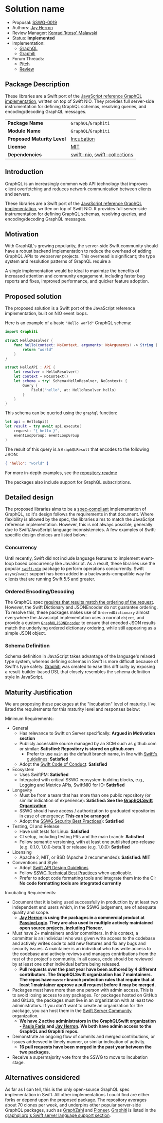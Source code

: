 # Solution name

* Proposal: [SSWG-0019](0019-graphql.md)
* Authors: [Jay Herron](https://github.com/NeedleInAJayStack)
* Review Manager: [Konrad 'ktoso' Malawski](https://github.com/ktoso)
* Status: **Implemented**
* Implementation: 
    * [GraphQL](https://github.com/GraphQLSwift/GraphQL)
    * [Graphiti](https://github.com/GraphQLSwift/Graphiti)
* Forum Threads: 
    *  [Pitch](https://forums.swift.org/t/pitch-graphql/59554)
    *  [Review](https://forums.swift.org/t/sswg-0019-graphql-graphiti/59799)

## Package Description
These libraries are a Swift port of the [JavaScript reference GraphQL implementation](https://github.com/graphql/graphql-js), written on top of Swift NIO. They provides full server-side instrumentation for defining GraphQL schemas, resolving queries, and encoding/decoding GraphQL messages.

|  |  |
|--|--|
| **Package Name** | `GraphQL`/`Graphiti` |
| **Module Name** | `GraphQL`/`Graphiti` |
| **Proposed Maturity Level** | [Incubation](https://github.com/swift-server/sswg/blob/main/process/incubation.md#process-diagram) |
| **License** | [MIT](https://mit-license.org/) |
| **Dependencies** | [swift-nio](https://github.com/apple/swift-nio), [swift-collections](https://github.com/apple/swift-collections) |

## Introduction

GraphQL is an increasingly common web API technology that improves client overfetching and reduces network communication between clients and servers.

These libraries are a Swift port of the [JavaScript reference GraphQL implementation](https://github.com/graphql/graphql-js), written on top of Swift NIO. It provides full server-side instrumentation for defining GraphQL schemas, resolving queries, and encoding/decoding GraphQL messages.

## Motivation

With GraphQL's growing popularity, the server-side Swift community should have a robust backend implementation to reduce the overhead of adding GraphQL APIs to webserver projects. This overhead is significant; the type system and resolution patterns of GraphQL require a 

A single implementation would be ideal to maximize the benefits of increased attention and community engagement, including faster bug reports and fixes, improved performance, and quicker feature adoption.

## Proposed solution

The proposed solution is a Swift port of the JavaScript reference implementation, built on NIO event loops.

Here is an example of a basic `"Hello world"` GraphQL schema:

```swift
import Graphiti

struct HelloResolver {
    func hello(context: NoContext, arguments: NoArguments) -> String {
        return "world"
    }
}

struct HelloAPI : API {
    let resolver = HelloResolver()
    let context = NoContext()
    let schema = try! Schema<HelloResolver, NoContext> {
        Query {
            Field("hello", at: HelloResolver.hello)
        }
    }
}
```

This schema can be queried using the `graphql` function:

```swift
let api = HelloApi()
let result = try await api.execute(
    request: "{ hello }",
    eventLoopGroup: eventLoopGroup
)
```

The result of this query is a `GraphQLResult` that encodes to the following JSON:

```json
{ "hello": "world" }
```

For more in-depth examples, see the [repository readme](https://github.com/GraphQLSwift/GraphQL/blob/master/README.md)

The packages also include support for GraphQL subscriptions.

## Detailed design

The proposed libraries aims to be a [spec-compliant](https://spec.graphql.org/October2021/#sec-Overview) implementation of GraphQL, so it's design follows the requirements in that document. Where flexibility is allowed by the spec, the libraries aims to match the JavaScript reference implementation. However, this is not always possible, generally due to Swift/JavaScript language inconsistencies. A few examples of Swift-specific design choices are listed below:

### Concurrency

Until recently, Swift did not include language features to implement event-loop based concurrency like JavaScript. As a result, these libraries use the popular [`swift-nio`](https://github.com/apple/swift-nio) package to perform operations concurrently. Swift `async`/`await` support has been added in a backwards-compatible way for clients that are running Swift 5.5 and greater.

### Ordered Encoding/Decoding

The GraphQL spec [requires that results match the ordering of the request](https://spec.graphql.org/October2021/#sec-Serialized-Map-Ordering). However, the Swift Dictionary and JSONEncoder do not guarantee ordering. To resolve this, these packages makes use of `OrderedDictionary` almost everywhere the Javascript implementation uses a normal `object`, and provide a custom [`GraphQLJSONEncoder`](https://github.com/GraphQLSwift/GraphQL/blob/master/Sources/GraphQL/Map/GraphQLJSONEncoder.swift) to ensure that encoded JSON results match the underlying ordered dictionary ordering, while still appearing as a simple JSON object.

### Schema Definition

Schema definition in JavaScript takes advantage of the language's relaxed type system, whereas defining schemas in Swift is more difficult because of Swift's type safety. [Graphiti](https://github.com/GraphQLSwift/Graphiti) was created to ease this difficulty by exposing a result-builder-based DSL that closely resembles the schema definition style in JavaScript.

## Maturity Justification

We are proposing these packages at the "Incubation" level of maturity. I've listed the requirements for this maturity level and responses below:

Minimum Requirements:

* General
  * Has relevance to Swift on Server specifically: **Argued in Motivation section**
  * Publicly accessible source managed by an SCM such as github.com or similar: **Satisfied: Repository is stored on github.com**
    * Prefer to use `main` as the default branch name, in line with [Swift's guidelines](https://forums.swift.org/t/moving-default-branch-to-main/38515): **Satisfied**
  * Adopt the [Swift Code of Conduct](https://swift.org/community/#code-of-conduct): **Satisfied**
* Ecosystem
  * Uses SwiftPM: **Satisfied**
  * Integrated with critical SSWG ecosystem building blocks, e.g., Logging and Metrics APIs, SwiftNIO for IO: **Satisfied**
* Longevity
  * Must be from a team that has more than one public repository (or similar indication of experience): **Satisfied: See the [GraphQLSwift Organization](https://github.com/GraphQLSwift)**
  * SSWG should have access / authorization to graduated repositories in case of emergency: **This can be arranged**
  * Adopt the [SSWG Security Best Practices](../security/README.md)): **Satisfied**
* Testing, CI and Release
  * Have unit tests for Linux: **Satisfied**
  * CI setup, including testing PRs and the main branch: **Satisfied**
  * Follow semantic versioning, with at least one published pre-release (e.g. 0.1.0, 1.0.0-beta.1) or release (e.g. 1.0.0): **Satisfied**
* Licensing
  * Apache 2, MIT, or BSD (Apache 2 recommended): **Satisfied: MIT**
* Conventions and Style
  * Adopt [Swift API Design Guidelines](https://swift.org/documentation/api-design-guidelines/)
  * Follow [SSWG Technical Best Practices](#technical-best-practices) when applicable.
  * Prefer to adopt code formatting tools and integrate them into the CI: **No code formatting tools are integrated currently**

Incubating Requirements:

* Document that it is being used successfully in production by at least two independent end users which, in the SSWG judgement, are of adequate quality and scope.
  * **[Jay Herron](https://github.com/NeedleInAJayStack) is using the packages in a commercial product at [PassiveLogic](https://passivelogic.com/). They are also used in multiple actively maintained open source projects, including [Pioneer](https://github.com/d-exclaimation/pioneer).**
* Must have 2+ maintainers and/or committers. In this context, a committer is an individual who was given write access to the codebase and actively writes code to add new features and fix any bugs and security issues. A maintainer is an individual who has write access to the codebase and actively reviews and manages contributions from the rest of the project's community. In all cases, code should be reviewed by at least one other individual before being released.
  * **Pull requests over the past year have been authored by 4 different contributors. The GraphQLSwift organization has 7 maintainers. The repos have `master` branch protection rules that require that at least 1 maintainer approve a pull request before it may be merged.**
* Packages must have more than one person with admin access. This is to avoid losing access to any packages. For packages hosted on GitHub and GitLab, the packages must live in an organization with at least two administrators. If you don't want to create an organization for the package, you can host them in the [Swift Server Community](https://github.com/swift-server-community) organization.
  * **We have 2 active administrators in the GraphQLSwift organization - [Paulo Faria](https://github.com/paulofaria) and [Jay Herron](https://github.com/NeedleInAJayStack). We both have admin access to the GraphQL and Graphiti repos.**
* Demonstrate an ongoing flow of commits and merged contributions, or issues addressed in timely manner, or similar indication of activity.
  * **16 pull requests have been merged in the past year between the two packages.**
* Receive a supermajority vote from the SSWG to move to Incubation stage.

## Alternatives considered

As far as I can tell, this is the only open-source GraphQL spec implementation in Swift. All other implementations I could find are either forks or depend upon the proposed package. The repository averages about 70 clones per week, and underpins other popular server-side GraphQL packages, such as [GraphZahl](https://github.com/nerdsupremacist/GraphZahl) and [Pioneer](https://github.com/d-exclaimation/pioneer). [Graphiti](https://github.com/GraphQLSwift/Graphiti) is listed in the [graphql.org's Swift server language support section](https://graphql.org/code/#swift-objective-c).

